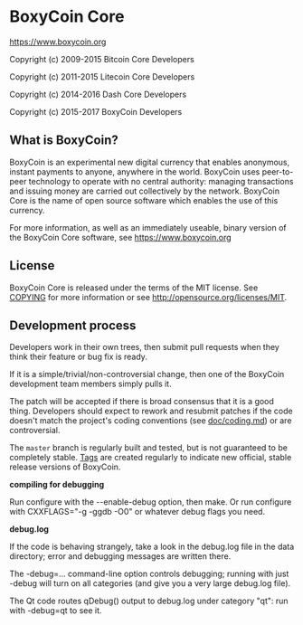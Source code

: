 BoxyCoin Core
===============================


https://www.boxycoin.org

Copyright (c) 2009-2015 Bitcoin Core Developers

Copyright (c) 2011-2015 Litecoin Core Developers

Copyright (c) 2014-2016 Dash Core Developers

Copyright (c) 2015-2017 BoxyCoin Developers


What is BoxyCoin?
----------------

BoxyCoin is an experimental new digital currency that enables anonymous, instant
payments to anyone, anywhere in the world. BoxyCoin uses peer-to-peer technology
to operate with no central authority: managing transactions and issuing money
are carried out collectively by the network. BoxyCoin Core is the name of open
source software which enables the use of this currency.

For more information, as well as an immediately useable, binary version of
the BoxyCoin Core software, see https://www.boxycoin.org


License
-------

BoxyCoin Core is released under the terms of the MIT license. See [COPYING](COPYING) for more
information or see http://opensource.org/licenses/MIT.

Development process
-------------------

Developers work in their own trees, then submit pull requests when they think
their feature or bug fix is ready.

If it is a simple/trivial/non-controversial change, then one of the BoxyCoin
development team members simply pulls it.

The patch will be accepted if there is broad consensus that it is a good thing.
Developers should expect to rework and resubmit patches if the code doesn't
match the project's coding conventions (see [doc/coding.md](doc/coding.md)) or are
controversial.

The `master` branch is regularly built and tested, but is not guaranteed to be
completely stable. [Tags](https://github.com/boxycoin/boxycoin/tags) are created
regularly to indicate new official, stable release versions of BoxyCoin.


**compiling for debugging**

Run configure with the --enable-debug option, then make. Or run configure with
CXXFLAGS="-g -ggdb -O0" or whatever debug flags you need.

**debug.log**

If the code is behaving strangely, take a look in the debug.log file in the data directory;
error and debugging messages are written there.

The -debug=... command-line option controls debugging; running with just -debug will turn
on all categories (and give you a very large debug.log file).

The Qt code routes qDebug() output to debug.log under category "qt": run with -debug=qt
to see it.

